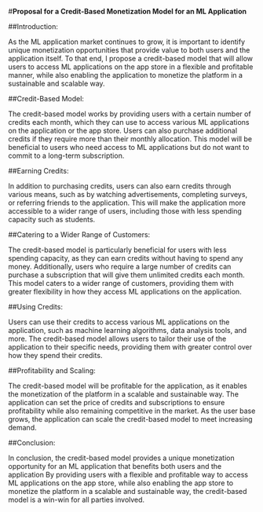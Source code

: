 #**Proposal for a Credit-Based Monetization Model for an ML Application**

##Introduction:

As the ML application market continues to grow, it is important to identify unique monetization opportunities that provide value to both users and the application itself. To that end, I propose a credit-based model that will allow users to access ML applications on the app store in a flexible and profitable manner, while also enabling the application to monetize the platform in a sustainable and scalable way.

##Credit-Based Model:

The credit-based model works by providing users with a certain number of credits each month, which they can use to access various ML applications on the application or the app store. Users can also purchase additional credits if they require more than their monthly allocation. This model will be beneficial to users who need access to ML applications but do not want to commit to a long-term subscription.

##Earning Credits:

In addition to purchasing credits, users can also earn credits through various means, such as by watching advertisements, completing surveys, or referring friends to the application. This will make the application more accessible to a wider range of users, including those with less spending capacity such as students.

##Catering to a Wider Range of Customers:

The credit-based model is particularly beneficial for users with less spending capacity, as they can earn credits without having to spend any money. Additionally, users who require a large number of credits can purchase a subscription that will give them unlimited credits each month. This model caters to a wider range of customers, providing them with greater flexibility in how they access ML applications on the application.

##Using Credits:

Users can use their credits to access various ML applications on the application, such as machine learning algorithms, data analysis tools, and more. The credit-based model allows users to tailor their use of the application  to their specific needs, providing them with greater control over how they spend their credits.

##Profitability and Scaling:

The credit-based model will be profitable for the application, as it enables the monetization of the platform in a scalable and sustainable way. The application can set the price of credits and subscriptions to ensure profitability while also remaining competitive in the market. As the user base grows, the application can scale the credit-based model to meet increasing demand.

##Conclusion:

In conclusion, the credit-based model provides a unique monetization opportunity for an ML application  that benefits both users and the application By providing users with a flexible and profitable way to access ML applications on the app store, while also enabling the app store to monetize the platform in a scalable and sustainable way, the credit-based model is a win-win for all parties involved.
